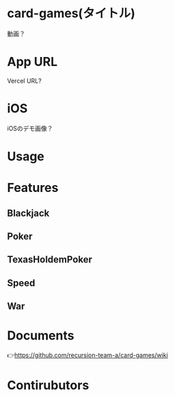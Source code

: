 # card-games(タイトル)
動画？

# App URL
Vercel URL?

# iOS
iOSのデモ画像？

# Usage

# Features
## Blackjack

## Poker

## TexasHoldemPoker

## Speed

## War

# Documents
👉https://github.com/recursion-team-a/card-games/wiki

# Contirubutors
